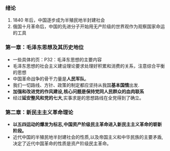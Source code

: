 ### 绪论

1. 1840 年后，中国逐步成为半殖民地半封建社会
2. 俄国十月革命后，中国的先进分子开始用无产阶级的世界观作为观察国家命运的工具

### 第一章：毛泽东思想及其历史地位

- 一些具体的页：P32：毛泽东思想的主要内容
- 毛泽东思想的社会主义建设理论要求处理好积累和消费的关系，注意综合平衡的思想
- 中国革命战争的骨干力量是**人民军队**。
- 我们一切路线、方针、政策的制定都应坚持从我国**基本国情**出发.
- **加强和改进党的作风建设,核心问题是保持党同人民群众的血肉联系**
- 经过**延安整风和党的七大**,实事求是的思想路线在全党得到了确立。

### 第二章：新民主主义革命理论

- **以五四运动的爆发为标志,中国资产阶级民主革命进入新民主主义革命的崭新阶段。**
- 近代中国的半殖民地半封建社会的性质,以及帝国主义和中华民族的主要矛盾,决定了近代中国革命的性质是资产阶级民主革命。
